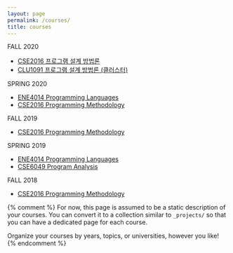 ```yaml
---
layout: page
permalink: /courses/
title: courses
---
```

FALL 2020
* [CSE2016 프로그램 설계 방법론](cse2016_2020f)
* [CLU1091 프로그램 설계 방법론 (클러스터)](clu1091_2020f)

SPRING 2020
* [ENE4014 Programming Languages](ene4014_2020s)
* [CSE2016 Programming Methodology](cse2016_2020s)

FALL 2019
* [CSE2016 Programming Methodology](cse2016_2019f)

SPRING 2019
* [ENE4014 Programming Languages](ene4014_2019s)
* [CSE6049 Program Analysis](cse6049_2019s)

FALL 2018
* [CSE2016 Programming Methodology](https://cse2016hy.github.io)


{% comment %}
For now, this page is assumed to be a static description of your courses. You can convert it to a collection similar to `_projects/` so that you can have a dedicated page for each course.

Organize your courses by years, topics, or universities, however you like!
{% endcomment %}
